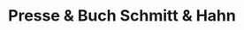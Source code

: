 ---
title: "Presse & Buch Schmitt & Hahn"
url: /plauen/presse-und-buch-schmitt-und-hahn/
shop: Bücher
---